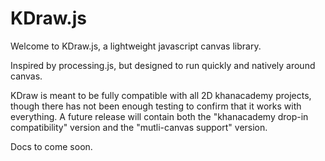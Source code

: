 # KDraw.js

Welcome to KDraw.js, a lightweight javascript canvas library.

Inspired by processing.js, but designed to run quickly and natively around canvas.

KDraw is meant to be fully compatible with all 2D khanacademy projects, though there has not been enough testing to confirm that it works with everything. A future release will contain both the "khanacademy drop-in compatibility" version and the "mutli-canvas support" version.

Docs to come soon.
